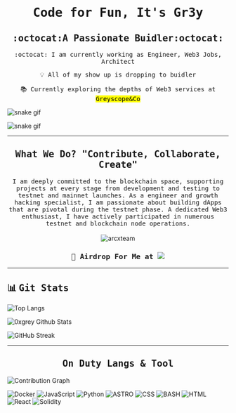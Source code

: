 <h1 align="center"><samp>Code for Fun, It's Gr3y</h1>
<h2 align="center"><samp>:octocat:A Passionate Buidler:octocat:</h2>

<p align="center">
  <samp>:octocat: I am currently working as Engineer, Web3 Jobs, Architect<p align="center">
  <samp>💡 All of my show up is dropping to buidler<p align="center">
  <samp>📚 Currently exploring the depths of Web3 services at <mark>Greyscope&Co</mark> <p align="center">
</p>

![snake gif](https://github.com/arcxteam/arcxteam/main/output/github-snake-dark.svg)

![snake gif](https://github.com/arcxteam/arcxteam/refs/heads/main/output/github-snake-dark.svg)

***

<h2 align="center"><samp>What We Do? "Contribute, Collaborate, Create"</h2>
<p align="center">
  <samp>I am deeply committed to the blockchain space, supporting projects at every stage from development and testing to testnet and mainnet launches. As a engineer and growth hacking specialist, I am passionate about building dApps that are pivotal during the testnet phase. A dedicated Web3 enthusiast, I have actively participated in numerous testnet and blockchain node operations.
  </samp>
  <br> <br>
  <img src="https://komarev.com/ghpvc/?username=arcxteam&label=Profile%20views&color=8a2be2&style=flat" alt="arcxteam" />
</p>

<h3 align="center"><samp>📧 Airdrop For Me at <img src="https://img.shields.io/badge/email_-cuan@greyscope.xyz-8a2be2"/></h3>
  
***

## 📊 <samp>Git Stats

![Top Langs](https://github-readme-stats.vercel.app/api/top-langs/?username=arcxteam&layout=compact&theme=dark&bg_color=0d1116&title_color=8A2BE2&text_color=fef000&icon_color=fef000&hide_border=true&card_width=470)

![0xgrey Github Stats](https://github-readme-stats.vercel.app/api?username=arcxteam&hide=contribs,prs&show_icons=true&bg_color=0d1116&title_color=8a2be2&text_color=fef000&icon_color=8a2be2&hide_border=true)

![GitHub Streak](https://github-readme-streak-stats.herokuapp.com?user=arcxteam&theme=yellowdark&date_format=j%20M%5B%20Y%5D&card_width=470&card_height=120&background=000000)

***

<h2 align="center"><samp>On Duty Langs & Tool</h2>

![Contribution Graph](https://github-readme-activity-graph.vercel.app/graph?username=arcxteam&bg_color=0d1116&color=fef000&line=8a2be2&point=fef000&area=true&hide_border=true)

![Docker](https://img.shields.io/badge/Docker-2496ED?style=for-the-badge&logo=docker&logoColor=white)
![JavaScript](https://img.shields.io/badge/JavaScript-F7DF1E?style=for-the-badge&logo=javascript&logoColor=black)
![Python](https://img.shields.io/badge/Python-3670A0?style=for-the-badge&logo=python&logoColor=fef000)
![ASTRO](https://img.shields.io/badge/Astro-ff8c00?style=for-the-badge&logo=astro&logoColor=black)
![CSS](https://img.shields.io/badge/Tailwind_CSS-38B2AC?style=for-the-badge&logo=tailwind-css&logoColor=white)
![BASH](https://img.shields.io/badge/Shell_Script-66ff00?style=for-the-badge&logo=gnu-bash&logoColor=black)
![HTML](https://img.shields.io/badge/HTML5-E34F26?style=for-the-badge&logo=html5&logoColor=white)
![React](https://img.shields.io/badge/React-20232A?style=for-the-badge&logo=react&logoColor=61DAFB)
![Solidity](https://img.shields.io/badge/Solidity-e6e6e6?style=for-the-badge&logo=solidity&logoColor=black)
